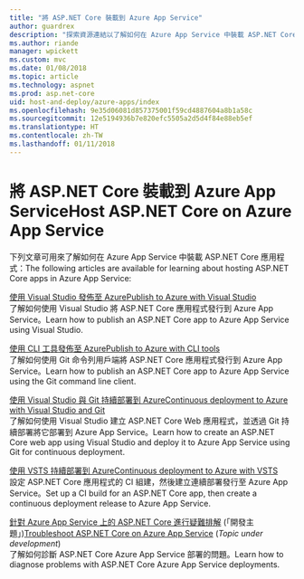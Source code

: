 ```yaml
---
title: "將 ASP.NET Core 裝載到 Azure App Service"
author: guardrex
description: "探索資源連結以了解如何在 Azure App Service 中裝載 ASP.NET Core 應用程式。"
ms.author: riande
manager: wpickett
ms.custom: mvc
ms.date: 01/08/2018
ms.topic: article
ms.technology: aspnet
ms.prod: asp.net-core
uid: host-and-deploy/azure-apps/index
ms.openlocfilehash: 9e35d06081d857375001f59cd4887604a8b1a58c
ms.sourcegitcommit: 12e5194936b7e820efc5505a2d5d4f84e88eb5ef
ms.translationtype: HT
ms.contentlocale: zh-TW
ms.lasthandoff: 01/11/2018
---
```

# <a name="host-aspnet-core-on-azure-app-service"></a><span data-ttu-id="834f6-103">將 ASP.NET Core 裝載到 Azure App Service</span><span class="sxs-lookup"><span data-stu-id="834f6-103">Host ASP.NET Core on Azure App Service</span></span>

<span data-ttu-id="834f6-104">下列文章可用來了解如何在 Azure App Service 中裝載 ASP.NET Core 應用程式：</span><span class="sxs-lookup"><span data-stu-id="834f6-104">The following articles are available for learning about hosting ASP.NET Core apps in Azure App Service:</span></span>

[<span data-ttu-id="834f6-105">使用 Visual Studio 發佈至 Azure</span><span class="sxs-lookup"><span data-stu-id="834f6-105">Publish to Azure with Visual Studio</span></span>](xref:tutorials/publish-to-azure-webapp-using-vs)  
<span data-ttu-id="834f6-106">了解如何使用 Visual Studio 將 ASP.NET Core 應用程式發行到 Azure App Service。</span><span class="sxs-lookup"><span data-stu-id="834f6-106">Learn how to publish an ASP.NET Core app to Azure App Service using Visual Studio.</span></span>

[<span data-ttu-id="834f6-107">使用 CLI 工具發佈至 Azure</span><span class="sxs-lookup"><span data-stu-id="834f6-107">Publish to Azure with CLI tools</span></span>](xref:tutorials/publish-to-azure-webapp-using-cli)  
<span data-ttu-id="834f6-108">了解如何使用 Git 命令列用戶端將 ASP.NET Core 應用程式發行到 Azure App Service。</span><span class="sxs-lookup"><span data-stu-id="834f6-108">Learn how to publish an ASP.NET Core app to Azure App Service using the Git command line client.</span></span>

[<span data-ttu-id="834f6-109">使用 Visual Studio 與 Git 持續部署到 Azure</span><span class="sxs-lookup"><span data-stu-id="834f6-109">Continuous deployment to Azure with Visual Studio and Git</span></span>](xref:host-and-deploy/azure-apps/azure-continuous-deployment)  
<span data-ttu-id="834f6-110">了解如何使用 Visual Studio 建立 ASP.NET Core Web 應用程式，並透過 Git 持續部署將它部署到 Azure App Service。</span><span class="sxs-lookup"><span data-stu-id="834f6-110">Learn how to create an ASP.NET Core web app using Visual Studio and deploy it to Azure App Service using Git for continuous deployment.</span></span>

[<span data-ttu-id="834f6-111">使用 VSTS 持續部署到 Azure</span><span class="sxs-lookup"><span data-stu-id="834f6-111">Continuous deployment to Azure with VSTS</span></span>](https://www.visualstudio.com/docs/build/aspnet/core/quick-to-azure)  
<span data-ttu-id="834f6-112">設定 ASP.NET Core 應用程式的 CI 組建，然後建立連續部署發行至 Azure App Service。</span><span class="sxs-lookup"><span data-stu-id="834f6-112">Set up a CI build for an ASP.NET Core app, then create a continuous deployment release to Azure App Service.</span></span>

<span data-ttu-id="834f6-113">[針對 Azure App Service 上的 ASP.NET Core 進行疑難排解](xref:host-and-deploy/azure-apps/troubleshoot) (「開發主題」)</span><span class="sxs-lookup"><span data-stu-id="834f6-113">[Troubleshoot ASP.NET Core on Azure App Service](xref:host-and-deploy/azure-apps/troubleshoot) (*Topic under development*)</span></span>  
<span data-ttu-id="834f6-114">了解如何診斷 ASP.NET Core Azure App Service 部署的問題。</span><span class="sxs-lookup"><span data-stu-id="834f6-114">Learn how to diagnose problems with ASP.NET Core Azure App Service deployments.</span></span>

